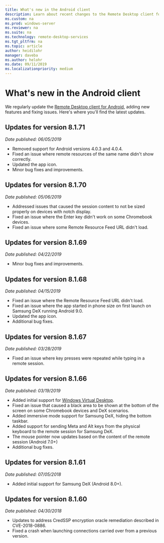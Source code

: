 ```yaml
---
title: What's new in the Android client
description: Learn about recent changes to the Remote Desktop client for Android
ms.custom: na
ms.prod: windows-server
ms.reviewer: na
ms.suite: na
ms.technology: remote-desktop-services
ms.tgt_pltfrm: na
ms.topic: article
author: heidilohr
manager: daveba
ms.author: helohr
ms.date: 09/11/2019
ms.localizationpriority: medium
---
```

# What's new in the Android client

We regularly update the [Remote Desktop client for Android](remote-desktop-android.md), adding new features and fixing issues. Here's where you'll find the latest updates.

## Updates for version 8.1.71

*Date published: 06/05/2019*

- Removed support for Android versions 4.0.3 and 4.0.4.
- Fixed an issue where remote resources of the same name didn't show correctly.
- Updated the app icon.
- Minor bug fixes and improvements.

## Updates for version 8.1.70

*Date published: 05/06/2019*

- Addressed issues that caused the session content to not be sized properly on devices with notch display.
- Fixed an issue where the Enter key didn't work on some Chromebook devices.
- Fixed an issue where some Remote Resource Feed URL didn't load.

## Updates for version 8.1.69

*Date published: 04/22/2019*

- Minor bug fixes and improvements.

## Updates for version 8.1.68

*Date published: 04/15/2019*

- Fixed an issue where the Remote Resource Feed URL didn't load.
- Fixed an issue where the app started in phone size on first launch on Samsung DeX running Android 9.0.
- Updated the app icon.
- Additional bug fixes.

## Updates for version 8.1.67

*Date published: 03/28/2019*

- Fixed an issue where key presses were repeated while typing in a remote session.

## Updates for version 8.1.66

*Date published: 03/19/2019*

- Added initial support for [Windows Virtual Desktop](https://aka.ms/wvd).
- Fixed an issue that caused a black area to be shown at the bottom of the screen on some Chromebook devices and DeX scenarios.
- Added immersive mode support for Samsung DeX, hiding the bottom taskbar.
- Added support for sending Meta and Alt keys from the physical keyboard to the remote session for Samsung DeX.
- The mouse pointer now updates based on the content of the remote session (Android 7.0+)
- Additional bug fixes.

## Updates for version 8.1.61

*Date published: 07/05/2018*

- Added initial support for Samsung DeX (Android 8.0+).

## Updates for version 8.1.60

*Date published: 04/30/2018*

- Updates to address CredSSP encryption oracle remediation described in CVE-2018-0886.
- Fixed a crash when launching connections carried over from a previous version.
